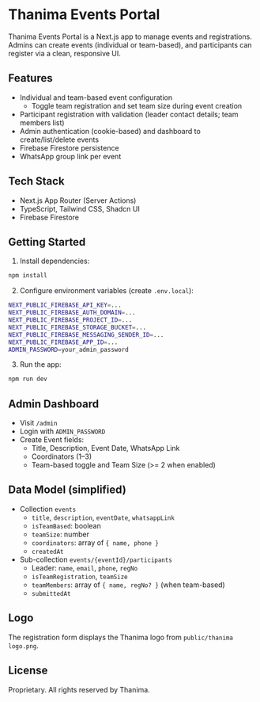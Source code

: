 # Thanima Events Portal

Thanima Events Portal is a Next.js app to manage events and registrations. Admins can create events (individual or team-based), and participants can register via a clean, responsive UI.

## Features
- Individual and team-based event configuration
  - Toggle team registration and set team size during event creation
- Participant registration with validation (leader contact details; team members list)
- Admin authentication (cookie-based) and dashboard to create/list/delete events
- Firebase Firestore persistence
- WhatsApp group link per event

## Tech Stack
- Next.js App Router (Server Actions)
- TypeScript, Tailwind CSS, Shadcn UI
- Firebase Firestore

## Getting Started
1. Install dependencies:
```bash
npm install
```
2. Configure environment variables (create `.env.local`):
```bash
NEXT_PUBLIC_FIREBASE_API_KEY=...
NEXT_PUBLIC_FIREBASE_AUTH_DOMAIN=...
NEXT_PUBLIC_FIREBASE_PROJECT_ID=...
NEXT_PUBLIC_FIREBASE_STORAGE_BUCKET=...
NEXT_PUBLIC_FIREBASE_MESSAGING_SENDER_ID=...
NEXT_PUBLIC_FIREBASE_APP_ID=...
ADMIN_PASSWORD=your_admin_password
```
3. Run the app:
```bash
npm run dev
```

## Admin Dashboard
- Visit `/admin`
- Login with `ADMIN_PASSWORD`
- Create Event fields:
  - Title, Description, Event Date, WhatsApp Link
  - Coordinators (1–3)
  - Team-based toggle and Team Size (>= 2 when enabled)

## Data Model (simplified)
- Collection `events`
  - `title`, `description`, `eventDate`, `whatsappLink`
  - `isTeamBased`: boolean
  - `teamSize`: number
  - `coordinators`: array of `{ name, phone }`
  - `createdAt`
- Sub-collection `events/{eventId}/participants`
  - Leader: `name`, `email`, `phone`, `regNo`
  - `isTeamRegistration`, `teamSize`
  - `teamMembers`: array of `{ name, regNo? }` (when team-based)
  - `submittedAt`

## Logo
The registration form displays the Thanima logo from `public/thanima logo.png`.

## License
Proprietary. All rights reserved by Thanima.